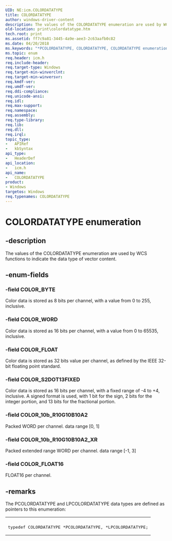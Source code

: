 ```yaml
---
UID: NE:icm.COLORDATATYPE
title: COLORDATATYPE
author: windows-driver-content
description: The values of the COLORDATATYPE enumeration are used by WCS functions to indicate the data type of vector content.
old-location: print\colordatatype.htm
tech.root: print
ms.assetid: ff7c9a81-3445-4a9e-aee3-2c63aafb0c82
ms.date: 04/20/2018
ms.keywords: "*PCOLORDATATYPE, COLORDATATYPE, COLORDATATYPE enumeration [Print Devices], COLOR_10b_R10G10B10A2, COLOR_10b_R10G10B10A2_XR, COLOR_BYTE, COLOR_FLOAT, COLOR_FLOAT16, COLOR_S2DOT13FIXED, COLOR_WORD, colorfnc_6619f1aa-d905-47ef-bd39-2fe34446e831.xml, icm/COLORDATATYPE, icm/COLOR_10b_R10G10B10A2, icm/COLOR_10b_R10G10B10A2_XR, icm/COLOR_BYTE, icm/COLOR_FLOAT, icm/COLOR_FLOAT16, icm/COLOR_S2DOT13FIXED, icm/COLOR_WORD, print.colordatatype"
ms.topic: enum
req.header: icm.h
req.include-header: 
req.target-type: Windows
req.target-min-winverclnt:
req.target-min-winversvr: 
req.kmdf-ver: 
req.umdf-ver: 
req.ddi-compliance: 
req.unicode-ansi: 
req.idl: 
req.max-support: 
req.namespace: 
req.assembly: 
req.type-library: 
req.lib: 
req.dll: 
req.irql: 
topic_type:
-	APIRef
-	kbSyntax
api_type:
-	HeaderDef
api_location:
-	icm.h
api_name:
-	COLORDATATYPE
product:
- Windows
targetos: Windows
req.typenames: COLORDATATYPE
---
```


# COLORDATATYPE enumeration


## -description


The values of the COLORDATATYPE enumeration are used by WCS functions to indicate the data type of vector content.


## -enum-fields




### -field COLOR_BYTE

Color data is stored as 8 bits per channel, with a value from 0 to 255, inclusive.


### -field COLOR_WORD

Color data is stored as 16 bits per channel, with a value from 0 to 65535, inclusive.


### -field COLOR_FLOAT

Color data is stored as 32 bits value per channel, as defined by the IEEE 32-bit floating point standard.


### -field COLOR_S2DOT13FIXED

Color data is stored as 16 bits per channel, with a fixed range of -4 to +4, inclusive. A signed format is used, with 1 bit for the sign, 2 bits for the integer portion, and 13 bits for the fractional portion.


### -field COLOR_10b_R10G10B10A2

Packed WORD per channel. data range [0, 1]


### -field COLOR_10b_R10G10B10A2_XR

Packed extended range WORD per channel. data range [-1, 3]


### -field COLOR_FLOAT16

FLOAT16 per channel.


## -remarks



The PCOLORDATATYPE and LPCOLORDATATYPE data types are defined as pointers to this enumeration:

<div class="code"><span codelanguage=""><table>
<tr>
<th></th>
</tr>
<tr>
<td>
<pre>typedef COLORDATATYPE *PCOLORDATATYPE, *LPCOLORDATATYPE;</pre>
</td>
</tr>
</table></span></div>


